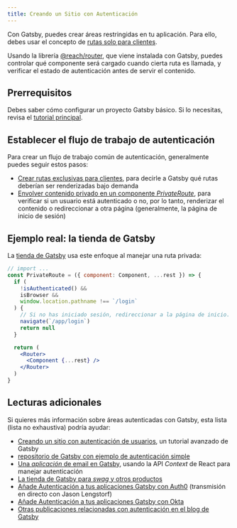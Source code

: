 ```yaml
---
title: Creando un Sitio con Autenticación
---
```


Con Gatsby, puedes crear áreas restringidas en tu aplicación. Para ello, debes
usar el concepto de [rutas solo para clientes](/docs/building-apps-with-gatsby/#client-only-routes).

Usando la librería [@reach/router](https://reach.tech/router/), que viene
instalada con Gatsby, puedes controlar qué componente será cargado cuando cierta
ruta es llamada, y verificar el estado de autenticación antes de servir
el contenido.

## Prerrequisitos

Debes saber cómo configurar un proyecto Gatsby básico. Si lo necesitas, revisa el
[tutorial principal](/tutorial).

## Establecer el flujo de trabajo de autenticación

Para crear un flujo de trabajo común de autenticación, generalmente puedes seguir estos pasos:

- [Crear rutas exclusivas para clientes](/tutorial/authentication-tutorial/#creating-client-only-routes),
  para decirle a Gatsby qué rutas deberían ser renderizadas bajo demanda
- [Envolver contenido privado en un componente _PrivateRoute_](/tutorial/authentication-tutorial/#controlling-private-routes),
  para verificar si un usuario está autenticado o no, por lo tanto, renderizar el contenido o
  redireccionar a otra página (generalmente, la página de inicio de sesión)

## Ejemplo real: la tienda de Gatsby

La [tienda de Gatsby](https://github.com/gatsbyjs/store.gatsbyjs.org) usa este
enfoque al manejar una ruta privada:

```jsx
// import ...
const PrivateRoute = ({ component: Component, ...rest }) => {
  if (
    !isAuthenticated() &&
    isBrowser &&
    window.location.pathname !== `/login`
  ) {
    // Si no has iniciado sesión, redireccionar a la página de inicio.
    navigate(`/app/login`)
    return null
  }

  return (
    <Router>
      <Component {...rest} />
    </Router>
  )
}
```

## Lecturas adicionales

Si quieres más información sobre áreas autenticadas con Gatsby, esta lista (lista no exhaustiva) podría ayudar:

- [Creando un sitio con autenticación de usuarios](/tutorial/authentication-tutorial), un tutorial avanzado de Gatsby
- [repositorio de Gatsby con ejemplo de autenticación simple](https://github.com/gatsbyjs/gatsby/tree/master/examples/simple-auth)
- [Una _aplicación_ de email en Gatsby](https://github.com/DSchau/gatsby-mail), usando la API _Context_ de React para manejar autenticación
- [La tienda de Gatsby para _swag_ y otros productos](https://github.com/gatsbyjs/store.gatsbyjs.org)
- [Añade Autenticación a tus aplicaciones Gatsby con Auth0](/blog/2019-03-21-add-auth0-to-gatsby-livestream/) (transmisión en directo con Jason Lengstorf)
- [Añade Autenticación a tus aplicaciones Gatsby con Okta](https://www.youtube.com/watch?v=7b1iKuFWVSw&t=9s)
- [Otras publicaciones relacionadas con autenticación en el blog de Gatsby](/blog/tags/authentication/)
